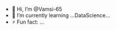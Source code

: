 - 👋 Hi, I’m @Vamsi-65
- 🌱 I’m currently learning ...DataScience...
- ⚡ Fun fact: ...

<!---
Vamsi-65/Vamsi-65 is a ✨ special ✨ repository because its `README.md` (this file) appears on your GitHub profile.
You can click the Preview link to take a look at your changes.
--->

